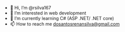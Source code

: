 - 👋 Hi, I’m @rsilva167
- 👀 I’m interested in web development
- 🌱 I’m currently learning C# (ASP .NET/ .NET core)
- 📫 How to reach me dosantosrenansilva@gmail.com

<!---
rsilva167/rsilva167 is a ✨ special ✨ repository because its `README.md` (this file) appears on your GitHub profile.
You can click the Preview link to take a look at your changes.
--->
